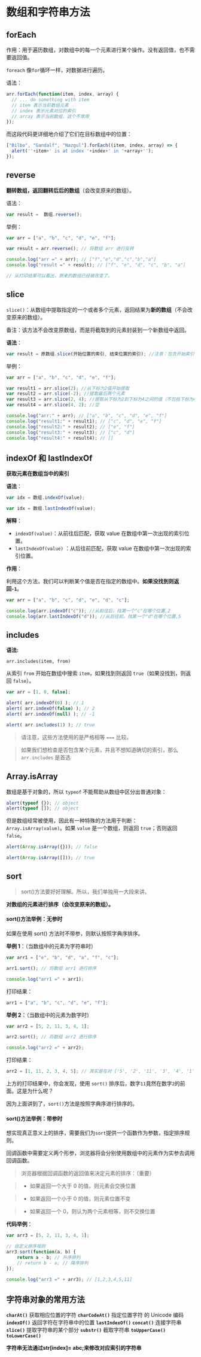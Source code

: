 

# 数组和字符串方法

## forEach

作用：用于遍历数组，对数组中的每一个元素进行某个操作。没有返回值，也不需要返回值。

`foreach` 像`for`循环一样，对数据进行遍历。

语法：

```js
arr.forEach(function(item, index, array) {
  // ... do something with item
  // item 表示当前数组元素
  // index 表示元素对应的索引
  // array 表示当前数组，这个不常用
});
```

而这段代码更详细地介绍了它们在目标数组中的位置：

```js
["Bilbo", "Gandalf", "Nazgul"].forEach((item, index, array) => {
  alert(''+item+' is at index '+index+' in '+array+'');
});
```

## reverse

**翻转数组，返回翻转后后的数组**（会改变原来的数组）。

语法：

```js
var result =  数组.reverse();
```

举例：

```js
var arr = ["a", "b", "c", "d", "e", "f"];

var result = arr.reverse(); // 将数组 arr 进行反转

console.log("arr =" + arr); // ["f","e","d","c","b","a"]
console.log("result =" + result); // ["f", "e", "d", "c", "b", "a"]

// 从打印结果可以看出，原来的数组已经被改变了。
```

## slice

`slice()`：从数组中提取指定的一个或者多个元素，返回结果为**新的数组**（不会改变原来的数组）。

备注：该方法不会改变原数组，而是将截取到的元素封装到一个新数组中返回。

**语法**：

```javascript
var result = 原数组.slice(开始位置的索引, 结束位置的索引); //注意：包含开始索引，不包含结束索引
```

举例：

```javascript
var arr = ["a", "b", "c", "d", "e", "f"];

var result1 = arr.slice(2); //从下标为2值开始提取
var result2 = arr.slice(-2); //提取最后两个元素
var result3 = arr.slice(2, 4); //提取从下标为2到下标为4之间的值（不包括下标为4的值）
var result4 = arr.slice(4, 2); //空

console.log("arr:" + arr); // ["a", "b", "c", "d", "e", "f"]
console.log("result1:" + result1); // ["c", "d", "e", "f"]
console.log("result2:" + result2); // ["e", "f"]
console.log("result3:" + result3); // ["c", "d"]
console.log("result4:" + result4); // []
```

## indexOf 和 lastIndexOf

**获取元素在数组当中的索引**

**语法**：

```javascript
var idx = 数组.indexOf(value);

var idx = 数组.lastIndexOf(value);
```

**解释**：

- `indexOf(value)`：从前往后匹配，获取 value 在数组中第一次出现的索引位置。
- `lastIndexOf(value)` ：从后往前匹配，获取 value 在数组中第一次出现的索引位置。

**作用**：

利用这个方法，我们可以判断某个值是否在指定的数组中。**如果没找到则返回`-1`**。

```javascript
var arr = ["a", "b", "c", "d", "e", "d", "c"];

console.log(arr.indexOf("c")); //从前往后，找第一个"c"在哪个位置,2
console.log(arr.lastIndexOf("d")); //从后往前，找第一个"d"在哪个位置,5
```

## includes

**语法:**

```
arr.includes(item, from)
```

从索引 `from` 开始在数组中搜索 `item`，如果找到则返回 `true`（如果没找到，则返回 `false`）。

```javascript
var arr = [1, 0, false];

alert( arr.indexOf(0) ); // 1
alert( arr.indexOf(false) ); // 2
alert( arr.indexOf(null) ); // -1

alert( arr.includes(1) ); // true
```

> 请注意，这些方法使用的是严格相等 `===` 比较。

> 如果我们想检查是否包含某个元素，并且不想知道确切的索引，那么 `arr.includes` 是首选

## Array.isArray

数组是基于对象的，所以 `typeof` 不能帮助从数组中区分出普通对象：

```js
alert(typeof {}); // object
alert(typeof []); // object
```

但是数组经常被使用，因此有一种特殊的方法用于判断：`Array.isArray(value)`。如果 `value` 是一个数组，则返回 `true`；否则返回 `false`。

```js
alert(Array.isArray({})); // false

alert(Array.isArray([])); // true
```

## sort

> sort()方法要好好理解。所以，我们单独用一大段来讲。

**对数组的元素进行排序（会改变原来的数组）。**

#### sort()方法举例：无参时

如果在使用 sort() 方法时不带参，则默认按照字典序排序。

**举例 1**：（当数组中的元素为字符串时）

```javascript
var arr1 = ["e", "b", "d", "a", "f", "c"];

arr1.sort(); // 将数组 arr1 进行排序

console.log("arr1 =" + arr1);
```

打印结果：

```javascript
arr1 = ["a", "b", "c", "d", "e", "f"];
```

**举例 2**：（当数组中的元素为数字时）

```javascript
var arr2 = [5, 2, 11, 3, 4, 1];

arr2.sort(); // 将数组 arr2 进行排序

console.log("arr2 =" + arr2);
```

打印结果：

```javascript
arr2 = [1, 11, 2, 3, 4, 5]; // 其实是在对 ['5', '2', '11', '3', '4', '1']依据字典序排序
```

上方的打印结果中，你会发现，使用 `sort()` 排序后，数字`11`竟然在数字`2`的前面。这是为什么呢？

因为上面讲到了，`sort()`方法是按照字典序进行排序的。

#### sort()方法举例：带参时

想实现真正意义上的排序，需要我们为`sort`提供一个函数作为参数，指定排序规则。

回调函数中需要定义两个形参，浏览器将会分别使用数组中的元素作为实参去调用回调函数。

> 浏览器根据回调函数的返回值来决定元素的排序：（重要）

> - 如果返回一个大于 0 的值，则元素会交换位置

> - 如果返回一个小于 0 的值，则元素位置不变

> - 如果返回一个 0，则认为两个元素相等，则不交换位置

**代码举例**：

```javascript
var arr3 = [5, 2, 11, 3, 4, 1];

// 自定义排序规则
arr3.sort(function(a, b) {
    return a - b; // 升序排列
    // return b - a; // 降序排列
});

console.log("arr3 =" + arr3); // [1,2,3,4,5,11]
```

## 字符串对象的常用方法

**`charAt()`** 获取相应位置的字符
**`charCodeAt()`** 指定位置字符 的 Unicode 编码
**`indexOf()`** 返回字符在字符串中的位置
**`lastIndexOf()`**
**`concat()`** 连接字符串
**`slice()`** 提取字符串的某个部分
**`substr()`** 截取字符串
**`toUpperCase()`**
**`toLowerCase()`**



**字符串无法通过str[index]= abc;来修改对应索引的字符串**